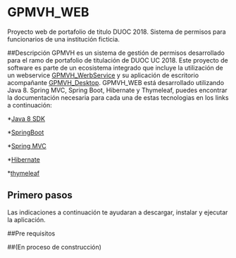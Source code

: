 # GPMVH_WEB
Proyecto web de portafolio de titulo DUOC 2018. Sistema de permisos para funcionarios de una institución ficticia.

##Descripción
GPMVH es un sistema de gestión de permisos desarrollado para el ramo de portafolio de titulación de DUOC UC 2018. Este proyecto de software es parte de un ecosistema integrado que incluye la utilización de un webservice [GPMVH_WerbService](https://github.com/SalviGG/GPVMH_WEBSERVICE) y su aplicación de escritorio acompañante [GPMVH_Desktop](https://github.com/SalviGG/GPVMH_DESKTOP). 
GPMVH_WEB está desarrollado utilizando Java 8. Spring MVC, Spring Boot, Hibernate y Thymeleaf, puedes encontrar la documentación necesaria para cada una de estas tecnologias en los links a continuación:

*[Java 8 SDK](https://www.oracle.com/technetwork/java/javase/documentation/index.html)

*[SpringBoot](https://spring.io/projects/spring-boot)

*[Spring MVC](https://docs.spring.io/spring/docs/current/spring-framework-reference/web.html)

*[Hibernate](http://hibernate.org/)

*[thymeleaf](https://www.thymeleaf.org/)



## Primero pasos
Las indicaciones a continuación te ayudaran a descargar, instalar y ejecutar la aplicación. 

##Pre requisitos

##(En proceso de construcción)


